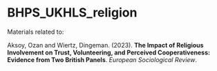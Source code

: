 # BHPS_UKHLS_religion

Materials related to: 

Aksoy, Ozan and Wiertz, Dingeman. (2023). <strong>The Impact of Religious Involvement on Trust, Volunteering, and Perceived Cooperativeness: Evidence from Two British Panels</strong>. <em>European Sociological Review</em>.



